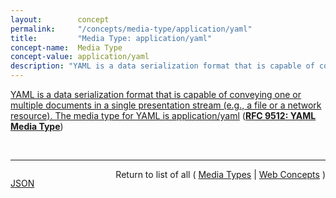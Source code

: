 ```yaml
---
layout:        concept
permalink:     "/concepts/media-type/application/yaml"
title:         "Media Type: application/yaml"
concept-name:  Media Type
concept-value: application/yaml
description: "YAML is a data serialization format that is capable of conveying one or multiple documents in a single presentation stream (e.g., a file or a network resource). The media type for YAML is application/yaml"
---
```


[YAML is a data serialization format that is capable of conveying one or multiple documents in a single presentation stream (e.g., a file or a network resource). The media type for YAML is application/yaml](https://datatracker.ietf.org/doc/html/rfc9512#section-2.1 "Read documentation for Media Type &#34;application/yaml&#34;") (**[RFC 9512: YAML Media Type](/specs/IETF/RFC/9512 "This document registers the application/yaml media type and the +yaml structured syntax suffix with IANA. Both identify document components that are serialized according to the YAML specification.")**)

<br/>
<hr/>

<p style="float : left"><a href="./application/yaml.json" title="JSON representing this particular Web Concept value">JSON</a></p>
<p style="text-align: right">Return to list of all ( <a href="../media-type/">Media Types</a> | <a href="../">Web Concepts</a> )</p>
